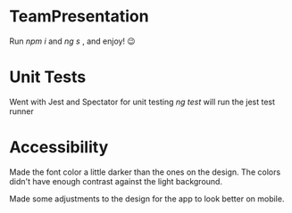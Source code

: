 # TeamPresentation

Run _npm i_ and _ng s_ , and enjoy! 😉

# Unit Tests

Went with Jest and Spectator for unit testing
_ng test_ will run the jest test runner

# Accessibility

Made the font color a little darker than the ones on the design. The colors didn't have enough contrast against the light background.

Made some adjustments to the design for the app to look better on mobile.
